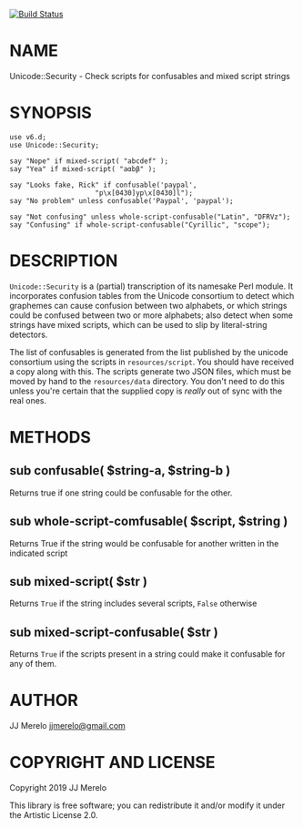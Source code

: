 [![Build Status](https://travis-ci.com/JJ/raku-unicode-security.svg?branch=master)](https://travis-ci.com/JJ/raku-unicode-security)

NAME
====

Unicode::Security - Check scripts for confusables and mixed script strings

SYNOPSIS
========

```perl6
use v6.d;
use Unicode::Security;

say "Nope" if mixed-script( "abcdef" );
say "Yea" if mixed-script( "aαbβ" );

say "Looks fake, Rick" if confusable('paypal',
				     "p\x[0430]yp\x[0430]l");
say "No problem" unless confusable('Paypal', 'paypal');

say "Not confusing" unless whole-script-confusable("Latin", "DFRVz");
say "Confusing" if whole-script-confusable("Cyrillic", "scope");
```

DESCRIPTION
===========

`Unicode::Security` is a (partial) transcription of its namesake Perl
module. It incorporates confusion tables from the Unicode consortium
to detect which graphemes can cause confusion between two alphabets,
or which strings could be confused between two or more alphabets; also
detect when some strings have mixed scripts, which can be used to slip
by literal-string detectors.

The list of confusables is generated from the list published by the
unicode consortium using the scripts in `resources/script`. You should
have received a copy along with this. The scripts generate two JSON
files, which must be moved by hand to the `resources/data`
directory. You don't need to do this unless you're certain that the
supplied copy is *really* out of sync with the real ones.

METHODS
=======

sub confusable( $string-a, $string-b )
--------------------------------------

Returns true if one string could be confusable for the other.

sub whole-script-comfusable( $script, $string )
-----------------------------------------------

Returns True if the string would be confusable for another written in the indicated script

sub mixed-script( $str )
------------------------

Returns `True` if the string includes several scripts, `False` otherwise

sub mixed-script-confusable( $str )
-----------------------------------

Returns `True` if the scripts present in a string could make it
confusable for any of them.

AUTHOR
======

JJ Merelo <jjmerelo@gmail.com>

COPYRIGHT AND LICENSE
=====================

Copyright 2019 JJ Merelo

This library is free software; you can redistribute it and/or modify it under the Artistic License 2.0.


